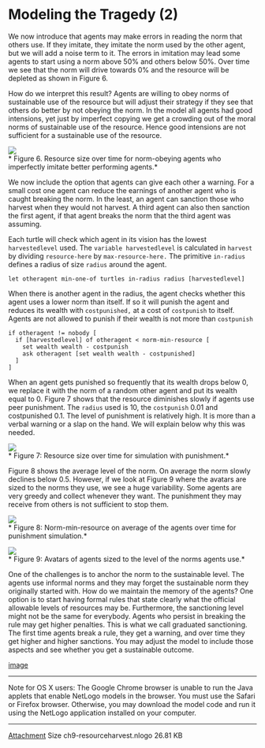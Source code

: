 # Modeling the Tragedy (2)
We now introduce that agents may make errors in reading the norm that others use. If they imitate, they imitate the norm used by the other agent, but we will add a noise term to it. The errors in imitation may lead some agents to start using a norm above 50% and others below 50%. Over time we see that the norm will drive towards 0% and the resource will be depleted as shown in Figure 6.

How do we interpret this result? Agents are willing to obey norms of sustainable use of the resource but will adjust their strategy if they see that others do better by not obeying the norm. In the model all agents had good intensions, yet just by imperfect copying we get a crowding out of the moral norms of sustainable use of the resource. Hence good intensions are not sufficient for a sustainable use of the resource.

![](https://raw.githubusercontent.com/comses/intro-to-abm/master/assets/images/Ch_9_Fig_6.png)<br>*
Figure 6. Resource size over time for norm-obeying agents who imperfectly imitate better performing agents.*

We now include the option that agents can give each other a warning. For a small cost one agent can reduce the earnings of another agent who is caught breaking the norm. In the least, an agent can sanction those who harvest when they would not harvest. A third agent can also then sanction the first agent, if that agent breaks the norm that the third agent was assuming.

Each turtle will check which agent in its vision has the lowest `harvestedlevel` used. The `variable harvestedlevel` is calculated in `harvest` by dividing `resource-here` by `max-resource-here.` The primitive `in-radius` defines a radius of size `radius` around the agent.
```
let otheragent min-one-of turtles in-radius radius [harvestedlevel]
```
When there is another agent in the radius, the agent checks whether this agent uses a lower norm than itself. If so it will punish the agent and reduces its wealth with `costpunished,` at a cost of `costpunish` to itself. Agents are not allowed to punish if their wealth is not more than `costpunish`
```
if otheragent != nobody [
  if [harvestedlevel] of otheragent < norm-min-resource [
    set wealth wealth - costpunish
    ask otheragent [set wealth wealth - costpunished]
  ]
]
```
When an agent gets punished so frequently that its wealth drops below 0, we replace it with the norm of a random other agent and put its wealth equal to 0. Figure 7 shows that the resource diminishes slowly if agents use peer punishment. The `radius` used is 10, the `costpunish` 0.01 and costpunished 0.1. The level of punishment is relatively high. It is more than a verbal warning or a slap on the hand. We will explain below why this was needed.

![](https://raw.githubusercontent.com/comses/intro-to-abm/master/assets/images/Ch_9_Fig_7.png)<br>*
Figure 7: Resource size over time for simulation with punishment.*

Figure 8 shows the average level of the norm. On average the norm slowly declines below 0.5. However, if we look at Figure 9 where the avatars are sized to the norms they use, we see a huge variability. Some agents are very greedy and collect whenever they want. The punishment they may receive from others is not sufficient to stop them.

![](https://raw.githubusercontent.com/comses/intro-to-abm/master/assets/images/Ch_9_Fig_8.png)<br>*
Figure 8: Norm-min-resource on average of the agents over time for punishment simulation.*

![](https://raw.githubusercontent.com/comses/intro-to-abm/master/assets/images/Ch_9_Fig_9.png)<br>*
Figure 9: Avatars of agents sized to the level of the norms agents use.*

One of the challenges is to anchor the norm to the sustainable level. The agents use informal norms and they may forget the sustainable norm they originally started with. How do we maintain the memory of the agents? One option is to start having formal rules that state clearly what the official allowable levels of resources may be. Furthermore, the sanctioning level might not be the same for everybody. Agents who persist in breaking the rule may get higher penalties. This is what we call graduated sanctioning. The first time agents break a rule, they get a warning, and over time they get higher and higher sanctions. You may adjust the model to include those aspects and see whether you get a sustainable outcome.

[image](https://www.openabm.org/book/33102/93-modeling-tragedy-2)
___
Note for OS X users: The Google Chrome browser is unable to run the Java applets that enable NetLogo models in the browser. You must use the Safari or Firefox browser. Otherwise, you may download the model code and run it using the NetLogo application installed on your computer.
___
[Attachment](https://www.openabm.org/files/books/3443/ch9-resourceharvest.nlogo) Size
 ch9-resourceharvest.nlogo	26.81 KB
